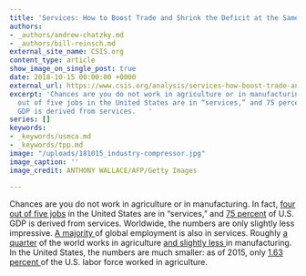 ```yaml
---
title: 'Services: How to Boost Trade and Shrink the Deficit at the Same Time'
authors:
- _authors/andrew-chatzky.md
- _authors/bill-reinsch.md
external_site_name: CSIS.org
content_type: article
show_image_on_single_post: true
date: 2018-10-15 00:00:00 +0000
external_url: https://www.csis.org/analysis/services-how-boost-trade-and-shrink-deficit-same-time
excerpt: 'Chances are you do not work in agriculture or in manufacturing. In fact, four
  out of five jobs in the United States are in “services,” and 75 percent of U.S.
  GDP is derived from services.   '
series: []
keywords:
- _keywords/usmca.md
- _keywords/tpp.md
image: "/uploads/181015_industry-compressor.jpg"
image_caption: ''
image_credit: ANTHONY WALLACE/AFP/Getty Images

---
```

Chances are you do not work in agriculture or in manufacturing. In fact, [four out of five jobs](https://ustr.gov/TiSA) in the United States are in “services,” and [75 percent](https://ustr.gov/TiSA) of U.S. GDP is derived from services. Worldwide, the numbers are only slightly less impressive. [A majority ](https://data.worldbank.org/indicator/SL.SRV.EMPL.ZS)of global employment is also in services. Roughly [a quarter](https://data.worldbank.org/indicator/SL.AGR.EMPL.ZS) of the world works in agriculture [and slightly less ](https://data.worldbank.org/indicator/SL.IND.EMPL.ZS)in manufacturing. In the United States, the numbers are much smaller: as of 2015, only [1.63 percent ](https://ourworldindata.org/employment-in-agriculture)of the U.S. labor force worked in agriculture.  